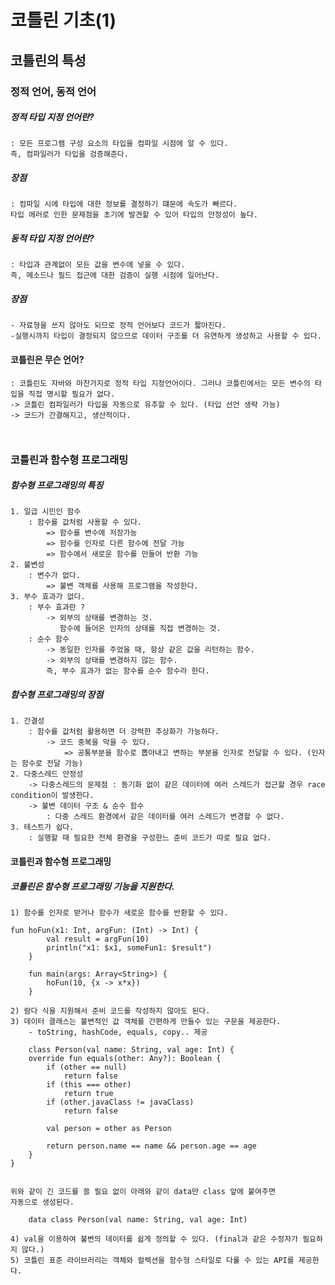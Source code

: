 # 코틀린 기초(1)
## 코틀린의 특성

### 정적 언어, 동적 언어

##### 정적 타입 지정 언어란?
	: 모든 프로그램 구성 요소의 타입을 컴파일 시점에 알 수 있다.
	즉, 컴파일러가 타입을 검증해준다.
	
##### 장점 
	: 컴파일 시에 타입에 대한 정보를 결정하기 떄문에 속도가 빠르다.
	타입 에러로 인한 문제점을 초기에 발견할 수 있어 타입의 안정성이 높다.

##### 동적 타입 지정 언어란? 
	: 타입과 관계없이 모든 값을 변수에 넣을 수 있다.
	즉, 메소드나 필드 접근에 대한 검증이 실행 시점에 일어난다.
	
##### 장점
	- 자료형을 쓰지 않아도 되므로 정적 언어보다 코드가 짧아진다.
	-실행시까지 타입이 결정되지 않으므로 데이터 구조를 더 유연하게 생성하고 사용할 수 있다.


#### 코틀린은 무슨 언어?
	: 코틀린도 자바와 마찬가지로 정적 타입 지정언어이다. 그러나 코틀린에서는 모든 변수의 타입을 직접 명시할 필요가 없다. 
	-> 코틀린 컴파일러가 타입을 자동으로 유추할 수 있다. (타입 선언 생략 가능)
	-> 코드가 간결해지고, 생산적이다.
	
``` String s = "hello";
```
```var s = "hello:
```

### 코틀린과 함수형 프로그래밍
##### 함수형 프로그래밍의 특징
	1. 일급 시민인 함수
		: 함수를 값처럼 사용할 수 있다.
			=> 함수를 변수에 저장가능
			=> 함수를 인자로 다른 함수에 전달 가능
			=> 함수에서 새로운 함수를 만들어 반환 가능
	2. 불변성
		: 변수가 없다.
			=> 불변 객체를 사용해 프로그램을 작성한다.
	3. 부수 효과가 없다.
		: 부수 효과란 ?
			-> 외부의 상태를 변경하는 것.
			   함수에 들어온 인자의 상태를 직접 변경하는 것.
		: 순수 함수	
			-> 동일한 인자를 주었을 때, 항상 같은 값을 리턴하는 함수.
			-> 외부의 상태를 변경하지 않는 함수.
			즉, 부수 효과가 없는 함수를 순수 함수라 한다.
		
##### 함수형 프로그래밍의 장점
	1. 간결성
		: 함수를 값처럼 활용하면 더 강력한 추상화가 가능하다.
			-> 코드 중복을 막을 수 있다.
				=> 공통부분을 함수로 뽑아내고 변하는 부분을 인자로 전달할 수 있다. (인자는 함수로 전달 가능)
	2. 다중스레드 안정성
		-> 다중스레드의 문제점 : 동기화 없이 같은 데이터에 여러 스레드가 접근할 경우 race condition이 발생한다.
		-> 불변 데이터 구조 & 순수 함수
			: 다중 스레드 환경에서 같은 데이터를 여러 스레드가 변경할 수 없다.
	3. 테스트가 쉽다.
		: 실행할 때 필요한 전체 환경을 구성한느 준비 코드가 따로 필요 없다.
		
#### 코틀린과 함수형 프로그래밍
##### 코틀린은 함수형 프로그래밍 기능을 지원한다.
	1) 함수를 인자로 받거나 함수가 새로운 함수를 반환할 수 있다.
	
```
fun hoFun(x1: Int, argFun: (Int) -> Int) {
        val result = argFun(10)
        println("x1: $x1, someFun1: $result")
    }

    fun main(args: Array<String>) {
        hoFun(10, {x -> x*x})
    }
 ```

	2) 람다 식을 지원해서 준비 코드를 작성하지 않아도 된다.
	3) 데이터 클래스는 불변적인 값 객체를 간편하게 만들수 있는 구문을 제공한다. 
		- toString, hashCode, equals, copy.. 제공

``` 
	class Person(val name: String, val age: Int) {
    override fun equals(other: Any?): Boolean {
        if (other == null) 
            return false
        if (this === other)
            return true
        if (other.javaClass != javaClass)
            return false
        
        val person = other as Person
        
        return person.name == name && person.age == age
    }
}
						
```
	위와 같이 긴 코드를 쓸 필요 없이 아래와 같이 data만 class 앞에 붙여주면 
	자동으로 생성된다. 

```	
	data class Person(val name: String, val age: Int) 

```

	4) val을 이용하여 불변의 데이터를 쉽게 정의할 수 있다. (final과 같은 수정자가 필요하지 않다.)
	5) 코틀린 표준 라이브러리는 객체와 컬렉션을 함수형 스타일로 다룰 수 있는 API를 제공한다.
	

